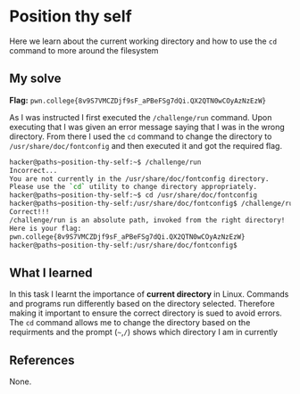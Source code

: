 # Position thy self
Here we learn about the current working directory and how to use the `cd` command to more around the filesystem

## My solve
**Flag:** `pwn.college{8v9S7VMCZDjf9sF_aPBeFSg7dQi.QX2QTN0wCOyAzNzEzW}`

As I was instructed I first executed the `/challenge/run` command. Upon executing that I was given an error message saying that I was in the wrong directory. From there I used the `cd` command to change the directory to `/usr/share/doc/fontconfig` and then executed it and got the required flag.

```bash
hacker@paths~position-thy-self:~$ /challenge/run
Incorrect...
You are not currently in the /usr/share/doc/fontconfig directory.
Please use the `cd` utility to change directory appropriately.
hacker@paths~position-thy-self:~$ cd /usr/share/doc/fontconfig
hacker@paths~position-thy-self:/usr/share/doc/fontconfig$ /challenge/run
Correct!!!
/challenge/run is an absolute path, invoked from the right directory!
Here is your flag:
pwn.college{8v9S7VMCZDjf9sF_aPBeFSg7dQi.QX2QTN0wCOyAzNzEzW}
hacker@paths~position-thy-self:/usr/share/doc/fontconfig$
```

## What I learned
In this task I learnt the importance of **current directory** in Linux. Commands and programs run differently based on the directory selected. Therefore making it important to ensure the correct directory is sued to avoid errors. The `cd` command allows me to change the directory based on the requirments and the prompt (`~`,`/`) shows which directory I am in currently

## References 
None.
